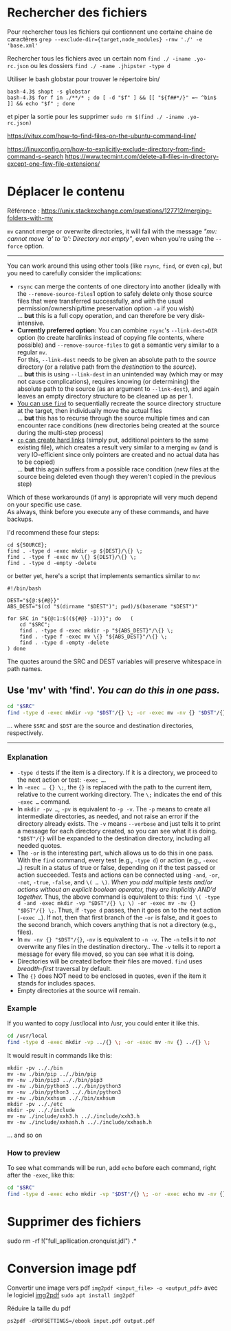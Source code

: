 # Rechercher des fichiers
Pour rechercher tous les fichiers qui contiennent une certaine chaine de caractères
`grep --exclude-dir={target,node_modules} -rnw './' -e 'base.xml'`

Rechercher tous les fichiers avec un certain nom
`find ./ -iname .yo-rc.json`
ou les dossiers 
`find ./ -name .jhipster -type d`

Utiliser le bash globstar pour trouver le répertoire bin/
```
bash-4.3$ shopt -s globstar
bash-4.3$ for f in ./**/* ; do [ -d "$f" ] && [[ "${f##*/}" =~ ^bin$ ]] && echo "$f" ; done
```
et piper la sortie pour les supprimer `sudo rm $(find ./ -iname .yo-rc.json)`


https://vitux.com/how-to-find-files-on-the-ubuntu-command-line/

https://linuxconfig.org/how-to-explicitly-exclude-directory-from-find-command-s-search
https://www.tecmint.com/delete-all-files-in-directory-except-one-few-file-extensions/



# Déplacer le contenu

Référence : https://unix.stackexchange.com/questions/127712/merging-folders-with-mv


`mv` cannot merge or overwrite directories, it will fail with the message _"mv: cannot move 'a' to 'b': Directory not empty"_, even when you're using the `--force` option.

---

You can work around this using other tools (like `rsync`, `find`, or even `cp`), but you need to carefully consider the implications:

-   `rsync` can merge the contents of one directory into another (ideally with the `--remove-source-files`1 option to safely delete only those source files that were transferred successfully, and with the usual permission/ownership/time preservation option `-a` if you wish)  
    … **but** this is a full copy operation, and can therefore be very disk-intensive.
-   **Currently preferred option:** You can combine `rsync`'s `--link-dest=DIR` option (to create hardlinks instead of copying file contents, where possible) and `--remove-source-files` to get a semantic very similar to a regular `mv`.  
    For this, `--link-dest` needs to be given an absolute path to the _source_ directory (or a relative path from the _destination_ to the _source_).  
    … **but** this is using `--link-dest` in an unintended way (which may or may not cause complications), requires knowing (or determining) the absolute path to the source (as an argument to `--link-dest`), and again leaves an empty directory structure to be cleaned up as per 1.
-   [You can use `find`](https://unix.stackexchange.com/a/155633/28235) to sequentially recreate the source directory structure at the target, then individually move the actual files  
    … **but** this has to recurse through the source multiple times and can encounter race conditions (new directories being created at the source during the multi-step process)
-   [`cp` can create hard links](https://unix.stackexchange.com/a/172402/28235) (simply put, additional pointers to the same existing file), which creates a result very similar to a merging `mv` (and is very IO-efficient since only pointers are created and no actual data has to be copied)  
    … **but** this again suffers from a possible race condition (new files at the source being deleted even though they weren't copied in the previous step)

Which of these workarounds (if any) is appropriate will very much depend on your specific use case.  
As always, think before you execute any of these commands, and have backups.


I'd recommend these four steps:

```
cd ${SOURCE}; 
find . -type d -exec mkdir -p ${DEST}/\{} \; 
find . -type f -exec mv \{} ${DEST}/\{} \; 
find . -type d -empty -delete
```

or better yet, here's a script that implements semantics similar to `mv`:

```
#!/bin/bash

DEST="${@:${#@}}"
ABS_DEST="$(cd "$(dirname "$DEST")"; pwd)/$(basename "$DEST")"

for SRC in "${@:1:$((${#@} -1))}"; do   (
    cd "$SRC";
    find . -type d -exec mkdir -p "${ABS_DEST}"/\{} \;
    find . -type f -exec mv \{} "${ABS_DEST}"/\{} \;
    find . -type d -empty -delete
) done
```

The quotes around the SRC and DEST variables will preserve whitespace in path names.

## Use 'mv' with 'find'. _You can do this in one pass._

```bash
cd "$SRC"
find -type d -exec mkdir -vp "$DST"/{} \; -or -exec mv -nv {} "$DST"/{} \;
```

… where `$SRC` and `$DST` are the source and destination directories, respectively.

---

### Explanation

-   `-type d` tests if the item is a directory. If it is a directory, we proceed to the next action or test: `-exec …`.
-   In `-exec … {} \;`, the `{}` is replaced with the path to the current item, relative to the current working directory. The `\;` indicates the end of this `-exec …` command.
-   In `mkdir -pv …`, `-pv` is equivalent to `-p -v`. The `-p` means to create all intermediate directories, as needed, and not raise an error if the directory already exists. The `-v` means `--verbose` and just tells it to print a message for each directory created, so you can see what it is doing. `"$DST"/{}` will be expanded to the destination directory, including all needed quotes.
-   The `-or` is the interesting part, which allows us to do this in one pass. With the `find` command, every test (e.g., `-type d`) or action (e.g., `-exec …`) result in a status of true or false, depending on if the test passed or action succeeded. Tests and actions can be connected using `-and`, `-or`, `-not`, `-true`, `-false`, and `\( … \)`. _When you add multiple tests and/or actions without an explicit boolean operator, they are implicitly AND'd together._ Thus, the above command is equivalent to this: `find \( -type d -and -exec mkdir -vp "$DST"/{} \; \) -or -exec mv -nv {} "$DST"/{} \;`. Thus, if `-type d` passes, then it goes on to the next action (`-exec …`). If not, then that first branch of the `-or` is false, and it goes to the second branch, which covers anything that is not a directory (e.g., files).
-   In `mv -nv {} "$DST"/{}`, `-nv` is equivalent to `-n -v`. The `-n` tells it to _not_ overwrite any files in the destination directory.. The `-v` tells it to report a message for every file moved, so you can see what it is doing.
-   Directories will be created before their files are moved. `find` uses _breadth-first_ traversal by default.
-   The `{}` does NOT need to be enclosed in quotes, even if the item it stands for includes spaces.
-   Empty directories at the source will remain.

### Example

If you wanted to copy /usr/local into /usr, you could enter it like this.

```bash
cd /usr/local
find -type d -exec mkdir -vp ../{} \; -or -exec mv -nv {} ../{} \;
```

It would result in commands like this:

```
mkdir -pv .././bin
mv -nv ./bin/pip .././bin/pip
mv -nv ./bin/pip3 .././bin/pip3
mv -nv ./bin/python3 .././bin/python3
mv -nv ./bin/python3 .././bin/python3
mv -nv ./bin/xxhsum .././bin/xxhsum
mkdir -pv .././etc
mkdir -pv .././include
mv -nv ./include/xxh3.h .././include/xxh3.h
mv -nv ./include/xxhash.h .././include/xxhash.h
```

… and so on

### How to preview

To see what commands will be run, add `echo` before each command, right after the `-exec`, like this:

```bash
cd "$SRC"
find -type d -exec echo mkdir -vp "$DST"/{} \; -or -exec echo mv -nv {} "$DST"/{} \;
```

# Supprimer des fichiers

sudo rm -rf !("full_apllication.cronquist.jdl") .*


# Conversion image pdf

Convertir une image vers pdf `img2pdf <input_file> -o <output_pdf>`
avec le logiciel [img2pdf](https://techpiezo.com/linux/convert-png-jpeg-to-pdf-in-ubuntu/) `sudo apt install img2pdf`

Réduire la taille du pdf 
```shell
ps2pdf -dPDFSETTINGS=/ebook input.pdf output.pdf
```